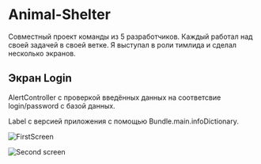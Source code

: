 # Animal-Shelter

Совместный проект команды из 5 разработчиков. Каждый работал над своей задачей в своей ветке. Я выступал в роли тимлида и cделал несколько экранов.

## Экран Login
AlertController с проверкой введённых данных на соответсвие login/password c базой данных. 

Label с версией приложения с помощью Bundle.main.infoDictionary.

![FirstScreen](https://user-images.githubusercontent.com/107308461/219015577-e1388e7e-21de-424b-b51b-0db3c80cab5c.gif)






![Second screen](https://user-images.githubusercontent.com/107308461/219004634-0c000edf-cc21-46ff-a1ed-680c573617de.gif)
